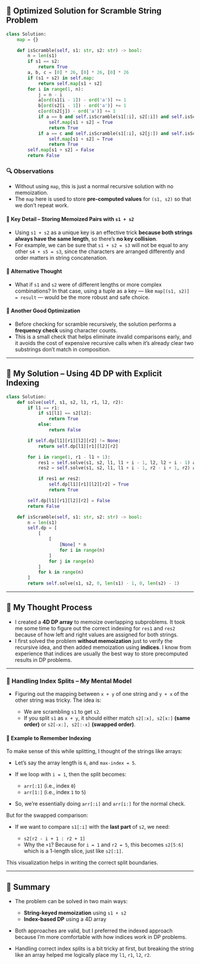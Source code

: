 ## 🔀 Optimized Solution for Scramble String Problem

```python
class Solution:
    map = {}

    def isScramble(self, s1: str, s2: str) -> bool:
        n = len(s1)
        if s1 == s2:
            return True
        a, b, c = [0] * 26, [0] * 26, [0] * 26
        if (s1 + s2) in self.map:
            return self.map[s1 + s2]
        for i in range(1, n):
            j = n - i
            a[ord(s1[i - 1]) - ord('a')] += 1
            b[ord(s2[i - 1]) - ord('a')] += 1
            c[ord(s2[j]) - ord('a')] += 1
            if a == b and self.isScramble(s1[:i], s2[:i]) and self.isScramble(s1[i:], s2[i:]):
                self.map[s1 + s2] = True
                return True
            if a == c and self.isScramble(s1[:i], s2[j:]) and self.isScramble(s1[i:], s2[:j]):
                self.map[s1 + s2] = True
                return True
        self.map[s1 + s2] = False
        return False
```

### 🔍 Observations

* Without using `map`, this is just a normal recursive solution with no memoization.
* The `map` here is used to store **pre-computed values** for `(s1, s2)` so that we don’t repeat work.

#### 📌 Key Detail – Storing Memoized Pairs with `s1 + s2`

* Using `s1 + s2` as a unique key is an effective trick **because both strings always have the same length**, so there’s **no key collision**.
* For example, we can be sure that `s1 + s2 = s3` will not be equal to any other `s4 + s5 = s3`, since the characters are arranged differently and order matters in string concatenation.

#### 🔄 Alternative Thought

* What if `s1` and `s2` were of different lengths or more complex combinations? In that case, using a tuple as a key — like `map[(s1, s2)] = result` — would be the more robust and safe choice.

#### 🎯 Another Good Optimization

* Before checking for scramble recursively, the solution performs a **frequency check** using character counts.
* This is a small check that helps eliminate invalid comparisons early, and it avoids the cost of expensive recursive calls when it’s already clear two substrings don’t match in composition.

---

## 🧠 My Solution – Using 4D DP with Explicit Indexing

```python
class Solution:
    def solve(self, s1, s2, l1, r1, l2, r2):
        if l1 == r1:
            if s1[l1] == s2[l2]:
                return True
            else:
                return False

        if self.dp[l1][r1][l2][r2] != None:
            return self.dp[l1][r1][l2][r2]

        for i in range(1, r1 - l1 + 1):
            res1 = self.solve(s1, s2, l1, l1 + i - 1, l2, l2 + i - 1) and self.solve(s1, s2, l1 + i, r1, l2 + i, r2)
            res2 = self.solve(s1, s2, l1, l1 + i - 1, r2 - i + 1, r2) and self.solve(s1, s2, l1 + i, r1, l2, r2 - i)

            if res1 or res2:
                self.dp[l1][r1][l2][r2] = True
                return True

        self.dp[l1][r1][l2][r2] = False
        return False

    def isScramble(self, s1: str, s2: str) -> bool:
        n = len(s1)
        self.dp = [
            [
                [
                    [None] * n 
                    for i in range(n)
                ] 
                for j in range(n)
            ] 
            for k in range(n)
        ]
        return self.solve(s1, s2, 0, len(s1) - 1, 0, len(s2) - 1)
```

---

## 🔎 My Thought Process

* I created a **4D DP array** to memoize overlapping subproblems. It took me some time to figure out the correct indexing for `res1` and `res2` because of how left and right values are assigned for both strings.
* I first solved the problem **without memoization** just to verify the recursive idea, and then added memoization using **indices**. I know from experience that indices are usually the best way to store precomputed results in DP problems.

---

### 🧩 Handling Index Splits – My Mental Model

* Figuring out the mapping between `x + y` of one string and `y + x` of the other string was tricky. The idea is:

  * We are scrambling `s1` to get `s2`.
  * If you split `s1` as `x + y`, it should either match `s2[:x], s2[x:]` **(same order)** or `s2[-x:], s2[:-x]` **(swapped order)**.

#### 🔢 Example to Remember Indexing

To make sense of this while splitting, I thought of the strings like arrays:

* Let’s say the array length is `6`, and `max-index = 5`.
* If we loop with `i = 1`, then the split becomes:

  * `arr[:1]` (i.e., index `0`)
  * `arr[1:]` (i.e., index `1` to `5`)
* So, we’re essentially doing `arr[:i]` and `arr[i:]` for the normal check.

But for the swapped comparison:

* If we want to compare `s1[:i]` with the **last part** of `s2`, we need:

  * `s2[r2 - i + 1 : r2 + 1]`
  * Why the `+1`? Because for `i = 1` and `r2 = 5`, this becomes `s2[5:6]` which is a 1-length slice, just like `s2[:1]`.

This visualization helps in writing the correct split boundaries.

---

## 🧵 Summary

* The problem can be solved in two main ways:

  * **String-keyed memoization** using `s1 + s2`
  * **Index-based DP** using a 4D array
* Both approaches are valid, but I preferred the indexed approach because I’m more comfortable with how indices work in DP problems.
* Handling correct index splits is a bit tricky at first, but breaking the string like an array helped me logically place my `l1`, `r1`, `l2`, `r2`.
